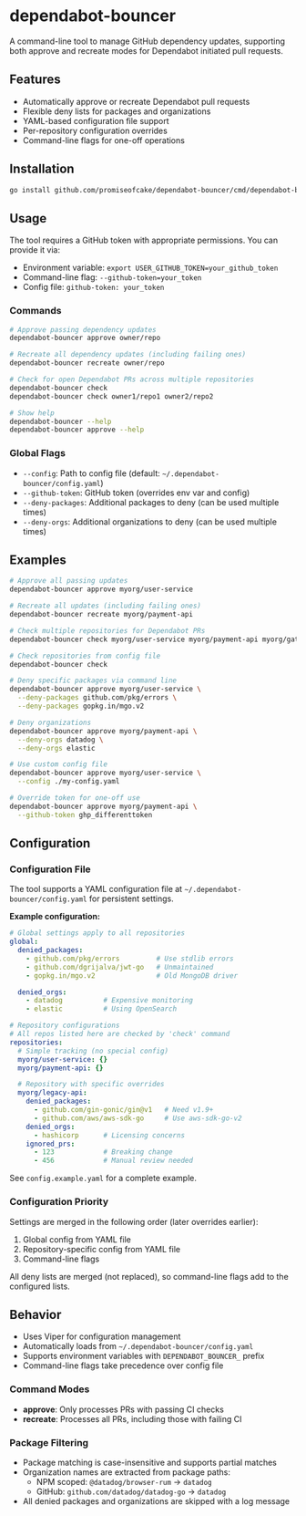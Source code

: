 # dependabot-bouncer

A command-line tool to manage GitHub dependency updates, supporting both approve and recreate modes for Dependabot initiated pull requests.

## Features

- Automatically approve or recreate Dependabot pull requests
- Flexible deny lists for packages and organizations
- YAML-based configuration file support
- Per-repository configuration overrides
- Command-line flags for one-off operations

## Installation

```bash
go install github.com/promiseofcake/dependabot-bouncer/cmd/dependabot-bouncer@latest
```

## Usage

The tool requires a GitHub token with appropriate permissions. You can provide it via:

- Environment variable: `export USER_GITHUB_TOKEN=your_github_token`
- Command-line flag: `--github-token=your_token`
- Config file: `github-token: your_token`

### Commands

```bash
# Approve passing dependency updates
dependabot-bouncer approve owner/repo

# Recreate all dependency updates (including failing ones)
dependabot-bouncer recreate owner/repo

# Check for open Dependabot PRs across multiple repositories
dependabot-bouncer check
dependabot-bouncer check owner1/repo1 owner2/repo2

# Show help
dependabot-bouncer --help
dependabot-bouncer approve --help
```

### Global Flags

- `--config`: Path to config file (default: `~/.dependabot-bouncer/config.yaml`)
- `--github-token`: GitHub token (overrides env var and config)
- `--deny-packages`: Additional packages to deny (can be used multiple times)
- `--deny-orgs`: Additional organizations to deny (can be used multiple times)

## Examples

```bash
# Approve all passing updates
dependabot-bouncer approve myorg/user-service

# Recreate all updates (including failing ones)
dependabot-bouncer recreate myorg/payment-api

# Check multiple repositories for Dependabot PRs
dependabot-bouncer check myorg/user-service myorg/payment-api myorg/gateway-service

# Check repositories from config file
dependabot-bouncer check

# Deny specific packages via command line
dependabot-bouncer approve myorg/user-service \
  --deny-packages github.com/pkg/errors \
  --deny-packages gopkg.in/mgo.v2

# Deny organizations
dependabot-bouncer approve myorg/payment-api \
  --deny-orgs datadog \
  --deny-orgs elastic

# Use custom config file
dependabot-bouncer approve myorg/user-service \
  --config ./my-config.yaml

# Override token for one-off use
dependabot-bouncer approve myorg/payment-api \
  --github-token ghp_differenttoken
```

## Configuration

### Configuration File

The tool supports a YAML configuration file at `~/.dependabot-bouncer/config.yaml` for persistent settings.

**Example configuration:**

```yaml
# Global settings apply to all repositories
global:
  denied_packages:
    - github.com/pkg/errors         # Use stdlib errors
    - github.com/dgrijalva/jwt-go   # Unmaintained
    - gopkg.in/mgo.v2               # Old MongoDB driver

  denied_orgs:
    - datadog          # Expensive monitoring
    - elastic          # Using OpenSearch

# Repository configurations
# All repos listed here are checked by 'check' command
repositories:
  # Simple tracking (no special config)
  myorg/user-service: {}
  myorg/payment-api: {}

  # Repository with specific overrides
  myorg/legacy-api:
    denied_packages:
      - github.com/gin-gonic/gin@v1   # Need v1.9+
      - github.com/aws/aws-sdk-go     # Use aws-sdk-go-v2
    denied_orgs:
      - hashicorp      # Licensing concerns
    ignored_prs:
      - 123            # Breaking change
      - 456            # Manual review needed
```

See `config.example.yaml` for a complete example.

### Configuration Priority

Settings are merged in the following order (later overrides earlier):

1. Global config from YAML file
2. Repository-specific config from YAML file
3. Command-line flags

All deny lists are merged (not replaced), so command-line flags add to the configured lists.

## Behavior

- Uses Viper for configuration management
- Automatically loads from `~/.dependabot-bouncer/config.yaml`
- Supports environment variables with `DEPENDABOT_BOUNCER_` prefix
- Command-line flags take precedence over config file


### Command Modes

- **approve**: Only processes PRs with passing CI checks
- **recreate**: Processes all PRs, including those with failing CI

### Package Filtering

- Package matching is case-insensitive and supports partial matches
- Organization names are extracted from package paths:
  - NPM scoped: `@datadog/browser-rum` → `datadog`
  - GitHub: `github.com/datadog/datadog-go` → `datadog`
- All denied packages and organizations are skipped with a log message
